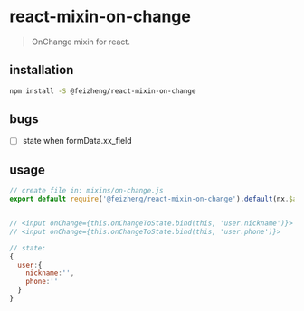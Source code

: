 # react-mixin-on-change
> OnChange mixin for react.

## installation
```bash
npm install -S @feizheng/react-mixin-on-change
```

## bugs
- [ ] state when formData.xx_field

## usage
```js
// create file in: mixins/on-change.js
export default require('@feizheng/react-mixin-on-change').default(nx.$app);


// <input onChange={this.onChangeToState.bind(this, 'user.nickname')}>
// <input onChange={this.onChangeToState.bind(this, 'user.phone')}>

// state:
{
  user:{
    nickname:'',
    phone:''
  }
}
```
